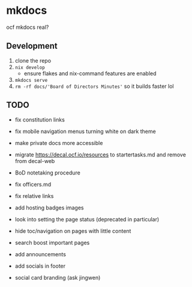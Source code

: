 # mkdocs
ocf mkdocs real?

## Development
1. clone the repo
1. `nix develop`
    - ensure flakes and nix-command features are enabled
1. `mkdocs serve`
1. `rm -rf docs/'Board of Directors Minutes'` so it builds faster lol

## TODO

- fix constitution links
- fix mobile navigation menus turning white on dark theme
- make private docs more accessible

- migrate https://decal.ocf.io/resources to startertasks.md and remove from decal-web
- BoD notetaking procedure
- fix officers.md
- fix relative links
- add hosting badges images

- look into setting the page status (deprecated in particular)
- hide toc/navigation on pages with little content
- search boost important pages
- add announcements
- add socials in footer
- social card branding (ask jingwen)
